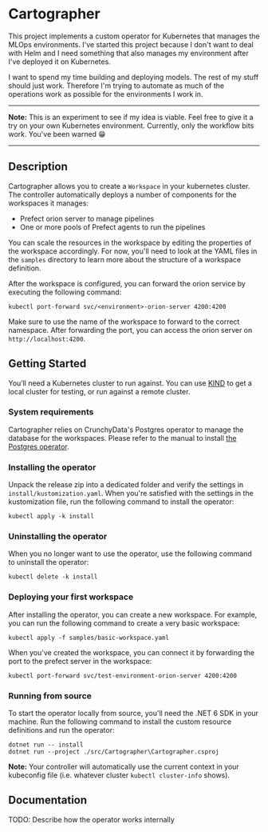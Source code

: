 # Cartographer

This project implements a custom operator for Kubernetes that manages the MLOps environments.
I've started this project because I don't want to deal with Helm and I need something that also manages my
environment after I've deployed it on Kubernetes.

I want to spend my time building and deploying models. The rest of my stuff should just work. Therefore I'm trying
to automate as much of the operations work as possible for the environments I work in.

------------------------------------------------------------------------------------------------------------------------

**Note:** This is an experiment to see if my idea is viable. Feel free to give it a try on your own Kubernetes environment. 
Currently, only the workflow bits work. You've been warned :grin:

------------------------------------------------------------------------------------------------------------------------

## Description

Cartographer allows you to create a `Workspace` in your kubernetes cluster. The controller automatically deploys 
a number of components for the workspaces it manages:

- Prefect orion server to manage pipelines
- One or more pools of Prefect agents to run the pipelines

You can scale the resources in the workspace by editing the properties of the workspace accordingly.
For now, you'll need to look at the YAML files in the `samples` directory to learn more about
the structure of a workspace definition.

After the workspace is configured, you can forward the orion service by executing the following command:

```
kubectl port-forward svc/<environment>-orion-server 4200:4200
```

Make sure to use the name of the workspace to forward to the correct namespace. 
After forwarding the port, you can access the orion server on `http://localhost:4200`.

## Getting Started

You’ll need a Kubernetes cluster to run against. You can use [KIND](https://sigs.k8s.io/kind) to get a local cluster
for testing, or run against a remote cluster. 

### System requirements

Cartographer relies on CrunchyData's Postgres operator to manage the database for the workspaces.
Please refer to the manual to install [the Postgres operator](https://access.crunchydata.com/documentation/postgres-operator/5.3.0/quickstart/).

### Installing the operator

Unpack the release zip into a dedicated folder and verify the settings in `install/kustomization.yaml`. 
When you're satisfied with the settings in the kustomization file, run the following command
to install the operator:

```
kubectl apply -k install
```

### Uninstalling the operator

When you no longer want to use the operator, use the following command to uninstall
the operator:

```
kubectl delete -k install
```

### Deploying your first workspace

After installing the operator, you can create a new workspace. For example,
you can run the following command to create a very basic workspace:

```
kubectl apply -f samples/basic-workspace.yaml
```

When you've created the workspace, you can connect it by forwarding the port
to the prefect server in the workspace:

```
kubectl port-forward svc/test-environment-orion-server 4200:4200
```

### Running from source

To start the operator locally from source, you'll need the .NET 6 SDK in your machine.
Run the following command to install the custom resource definitions and run the operator:

```
dotnet run -- install
dotnet run --project ./src/Cartographer\Cartographer.csproj
```

**Note:** Your controller will automatically use the current context in your kubeconfig file 
(i.e. whatever cluster `kubectl cluster-info` shows). 

## Documentation

TODO: Describe how the operator works internally